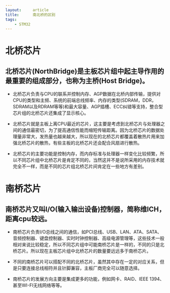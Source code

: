 ```yaml
---
layout:     article
title:      南北桥的区别
tags:
    - STM32
---
```


# 北桥芯片
## 北桥芯片(NorthBridge)是主板芯片组中起主导作用的最重要的组成部分，也称为主桥(Host Bridge)。

 - 北桥芯片负责与CPU的联系并控制内存、AGP数据在北桥内部传输，提供对CPU的类型和主频、系统的前端总线频率、内存的类型(SDRAM，DDR，SDRAM以及RDRAM等等)和最大容量、AGP插槽、ECC纠错等支持，整合型芯片组的北桥芯片还集成了显示核心。
 
 - 北桥芯片就是主板上离CPU最近的芯片，这主要是考虑到北桥芯片与处理器之间的通信最密切，为了提高通信性能而缩短传输距离。因为北桥芯片的数据处理量非常大，发热量也越来越大，所以现在的北桥芯片都覆盖着散热片用来加强北桥芯片的散热，有些主板的北桥芯片还会配合风扇进行散热。
 
 - 北桥芯片的主要功能是控制内存，而内存标准与处理器一样变化比较频繁，所以不同芯片组中北桥芯片是肯定不同的，当然这并不是说所采用的内存技术就完全不一样，而是不同的芯片组北桥芯片间肯定在一些地方有差别。

# 南桥芯片
## 南桥芯片又叫I/O(输入输出设备)控制器，简称维ICH，距离cpu较远。
 - 南桥芯片负责I/O总线之间的通信，如PCI总线、USB、LAN、ATA、SATA、音频控制器、键盘控制器、实时时钟控制器、高级电源管理等，这些技术一般相对来说比较稳定，所以不同芯片组中可能南桥芯片是一样的，不同的只是北桥芯片。所以现在主板芯片组中北桥芯片的数量要远远多于南桥芯片。

 - 不同的南桥芯片可以搭配不同的北桥芯片，虽然其中存在一定的对应关系，但是只要连接总线相符并且针脚兼容，主板厂商完全可以随意选择。

 - 南桥芯片的发展方向主要是集成更多的功能，例如网卡、RAID、IEEE 1394、甚至WI-FI无线网络等等。
